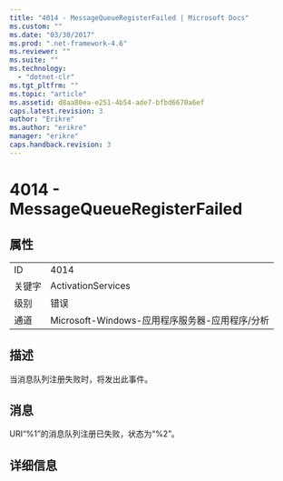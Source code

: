 ```yaml
---
title: "4014 - MessageQueueRegisterFailed | Microsoft Docs"
ms.custom: ""
ms.date: "03/30/2017"
ms.prod: ".net-framework-4.6"
ms.reviewer: ""
ms.suite: ""
ms.technology: 
  - "dotnet-clr"
ms.tgt_pltfrm: ""
ms.topic: "article"
ms.assetid: d8aa80ea-e251-4b54-ade7-bfbd6670a6ef
caps.latest.revision: 3
author: "Erikre"
ms.author: "erikre"
manager: "erikre"
caps.handback.revision: 3
---
```

# 4014 - MessageQueueRegisterFailed
## 属性  
  
|||  
|-|-|  
|ID|4014|  
|关键字|ActivationServices|  
|级别|错误|  
|通道|Microsoft\-Windows\-应用程序服务器\-应用程序\/分析|  
  
## 描述  
 当消息队列注册失败时，将发出此事件。  
  
## 消息  
 URI“%1”的消息队列注册已失败，状态为“%2”。  
  
## 详细信息